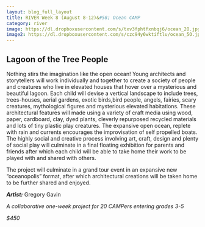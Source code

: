 ```yaml
---
layout: blog_full_layout
title: RIVER Week 8 (August 8-12)&#58; Ocean CAMP
category: river
image: https://dl.dropboxusercontent.com/s/txv3fphtfxnbqj6/ocean_2O.jpg?dl=0
image2: https://dl.dropboxusercontent.com/s/czc94y6wktiftlu/ocean_5O.jpg?dl=0
---
```


## Lagoon of the Tree People

Nothing stirs the imagination like the open ocean! Young architects and storytellers will work individually and together to create a society of people and creatures who live in elevated houses that hover over a mysterious and beautiful lagoon. Each child will devise a vertical landscape to include trees, trees-houses, aerial gardens, exotic birds,bird people, angels, fairies, scary creatures, mythological figures and mysterious elevated habitations. These architectural features will made using a variety of craft media using wood, paper, cardboard, clay, dyed plants, cleverly repurposed recycled materials and lots of tiny plastic play creatures. The expansive open ocean, replete with rain and currents encourages the improvisation of self propelled boats. The highly social and creative process involving art, craft, design and plenty of social play will culminate in a final floating exhibition for parents and friends after which each child will be able to take home their work to be played with and shared with others. 

 The project will culminate in a grand tour event in an expansive new “oceanopolis” format, after which architectural creations will be taken home to be further shared and enjoyed. 

**_Artist:_** Gregory Gavin

*A collaborative one-week project for 20 CAMPers entering grades 3-5*

_$450_
